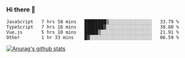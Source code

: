 ### Hi there 👋



<!--
**webB1an/webB1an** is a ✨ _special_ ✨ repository because its `README.md` (this file) appears on your GitHub profile.

Here are some ideas to get you started:

- 🔭 I’m currently working on ...
- 🌱 I’m currently learning ...
- 👯 I’m looking to collaborate on ...
- 🤔 I’m looking for help with ...
- 💬 Ask me about ...
- 📫 How to reach me: ...
- 😄 Pronouns: ...
- ⚡ Fun fact: ...
-->

<!--START_SECTION:waka-->

```text
JavaScript   7 hrs 58 mins   ████████▒░░░░░░░░░░░░░░░░   33.79 %
TypeScript   7 hrs 16 mins   ███████▓░░░░░░░░░░░░░░░░░   30.80 %
Vue.js       5 hrs 10 mins   █████▒░░░░░░░░░░░░░░░░░░░   21.91 %
Other        1 hr 33 mins    █▓░░░░░░░░░░░░░░░░░░░░░░░   06.59 %
```

<!--END_SECTION:waka-->


[![Anurag's github stats](https://github-readme-stats.vercel.app/api?username=webB1an&show_icons=true&theme=radical)](https://github.com/anuraghazra/github-readme-stats)

